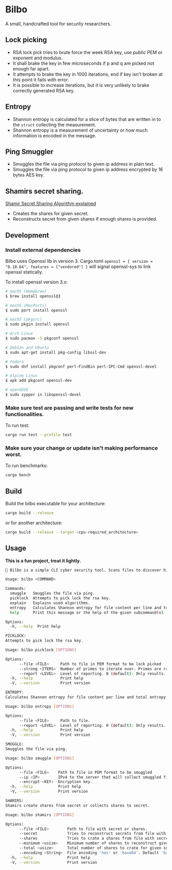# Bilbo

A small, handcrafted tool for security researchers.

## Lock picking

 - RSA lock pick tries to brute force the week RSA key, use public PEM or exponent and modulus.
 - It shall brake the key in few microseconds if p and q are picked not enough far apart.
 - It attempts to brake the key in 1000 iterations, end if key isn't broken at this point it fails with error.
 - It is possible to increase iterations, but it is very unlikely to brake correctly generated RSA key.

## Entropy

 - Shannon entropy is calculated for a slice of bytes that are written in to the `struct` collecting the measurement.
 - Shannon entropy is a measurement of uncertainty or how much information is encoded in the message.

## Ping Smuggler

 - Smuggles the file via ping protocol to given ip address in plain text.
 - Smuggles the file via ping protocol to given ip address encrypted by 16 bytes AES key.

## Shamirs secret sharing.

[Shamir Secret Sharing Algorithm explained](https://en.wikipedia.org/wiki/Shamir%27s_secret_sharing)

 - Creates the shares for given secret.
 - Reconstructs secret from given shares if enough shares is provided. 

 ## Development

 ### Install external dependencies

Bilbo uses Openssl lib in version 3. Cargo.toml `openssl = { version = "0.10.64", features = ["vendored"] }` will signal openssl-sys to link openssl statically.

To install openssl version 3.x:


 ```sh
 # macOS (Homebrew)
 $ brew install openssl@3

 # macOS (MacPorts)
 $ sudo port install openssl

 # macOS (pkgsrc)
 $ sudo pkgin install openssl

 # Arch Linux
 $ sudo pacman -S pkgconf openssl

 # Debian and Ubuntu
 $ sudo apt-get install pkg-config libssl-dev

 # Fedora
 $ sudo dnf install pkgconf perl-FindBin perl-IPC-Cmd openssl-devel

 # Alpine Linux
 $ apk add pkgconf openssl-dev

 # openSUSE
 $ sudo zypper in libopenssl-devel
 ```


### Make sure test are passing and write tests for new functionalities.

To run test:

```sh
cargo run test --profile test
```

### Make sure your change or update isn't making performance worst.

To run benchmarks:

```sh
cargo bench
```

## Build

Build the bilbo executable for your architecture:

```sh
cargo build --release
```

or for another architecture:

```sh
cargo build --release --target <cpu-required_architecture>
```

 ## Usage

 **This is a fun project, treat it lightly.**

```sh
🧝 Bilbo is a simple CLI cyber security tool. Scans files to discover hidden information and helps send them secretly.

Usage: bilbo <COMMAND>

Commands:
  smuggle   Smuggles the file via ping.
  picklock  Attempts to pick lock the rsa key.
  explain   Explains used algorithms.
  entropy   Calculates Shannon entropy for file content per line and total entropy of a file.
  help      Print this message or the help of the given subcommand(s)

Options:
  -h, --help  Print help

PICKLOCK:
Attempts to pick lock the rsa key.

Usage: bilbo picklock [OPTIONS]

Options:
      --file <FILE>     Path to file in PEM format to be lock picked
      --strong <ITERS>  Number of primes to iterate over. Primes are randomly generated
      --report <LEVEL>  Level of reporting. 0 (default): Only results. 1: Important steps only. 2: Information about number of primes checked.
  -h, --help            Print help
  -V, --version         Print version

ENTROPY:
Calculates Shannon entropy for file content per line and total entropy of a file.

Usage: bilbo entropy [OPTIONS]

Options:
      --file <FILE>     Path to file.
      --report <LEVEL>  Level of reporting. 0 (default): Only results. 1: Important steps only. 2: All foundings such as each line entropy.
  -h, --help            Print help
  -V, --version         Print version

SMUGGLE:
Smuggles the file via ping.

Usage: bilbo smuggle [OPTIONS]

Options:
      --file <FILE>    Path to file in PEM format to be smuggled
      --ip <IP>        IPv4 to the server that will collect smuggled file.
      --encrypt <KEY>  Encryption key.
  -h, --help           Print help
  -V, --version        Print version

SHAMIRS:
Shamirs create shares from secret or collects shares to secret.

Usage: bilbo shamirs [OPTIONS]

Options:
      --file <FILE>        Path to file with secret or shares.
      --secret             Tries to reconstruct secrets from file with secret shares.
      --shares             Tries to crate a shares from file with secret.
      --minimum <usize>    Minimum number of shares to reconstruct given secret, it shall be less or equal to total. Default 10
      --total <usize>      Total number of shares to crate for given secret. Default 20
      --encoding <String>  File encoding 'hex' or 'base64'. Default 'base64'
  -h, --help               Print help
  -V, --version            Print version
```
